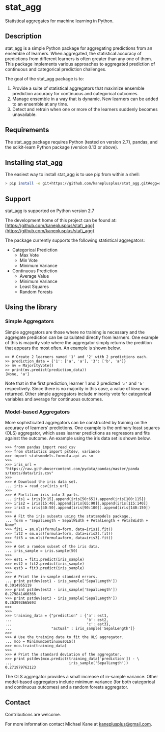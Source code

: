 stat\_agg
===

Statistical aggregates for machine learning in Python.

Description
---

stat\_agg is a simple Python package for aggregating predictions from an ensemble
of learners. When aggregated, the statistical accuracy of predictions
from different learners is often greater than any one of them. This package implements
various approaches to aggregated prediction of continuous and categorical 
prediction challenges.


The goal of the stat\_agg package is to:

1. Provide a suite of statistical aggregators that maximize ensemble
prediction accuracy for continuous and categorical outcomes.
2. Manage ensemble in a way that is dynamic. New learners
can be added to an ensemble at any time.
3. Detect and retrain when one or more of the learners suddenly becomes
unavailable.

Requirements
---

The stat\_agg package requires Python (tested on version 2.7), pandas, 
and the scikit-learn Python package (version 0.13 or above).

Installing stat\_agg
---

The easiest way to install stat\_agg is to use pip from within a shell:

```bash
> pip install -e git+https://github.com/kaneplusplus/stat_agg.git#egg=stat_agg
```

Support
---

stat_agg is supported on Python version 2.7

The development home of this project can be found at: [https://github.com/kaneplusplus/stat\_agg](https://github.com/kaneplusplus/stat\_agg)

The package currently supports the following statistical aggregators:
- Categorical Prediction 
    - Max Vote
    - Min Vote
    - Minimum Variance
- Continuous Prediction
    - Average Value
    - Minimum Variance
    - Least Squares
    - Random Forests

Using the library
---

### Simple Aggregators

Simple aggregators are those where no training is necessary and the aggregate
prediction can be calculated directly from learners. One example of this is
majority vote where the aggregator simply returns the predition that appears the
most often. An example is shown below.

```{Python}
>> # Create 2 learners named '1' and '2' with 2 predictions each.
>> prediction_data = {'1': ['a', 'a'], '3': ['b', 'a']}
>> mv = MajorityVote()
>> print(mv.predict(prediction_data))
[None, 'a']
```
Note that in the first prediction, learner 1 and 2 predicted ```'a'``` and 
```'b'``` respectively. Since there is no majority in this case, a value of
```None``` was returned. Other simple aggregators include minority vote for
categorical variables and average for continuous outcomes.

### Model-based Aggregators

More sophisticated aggregators can be constructed by training on the
accuracy of learners' predictions. One example is the ordinary least squares (OLS)
aggregator, which uses learner predictions as regressors and fits against the
outcome. An example using the iris data set is shown below.

```{Python}
>>> fromm pandas import read_csv
>>> from statistics import pstdev, variance
>>> import statsmodels.formula.api as sm
>>> 
>>> iris_url = "https://raw.githubusercontent.com/pydata/pandas/master/panda s/tests/data/iris.csv" 
>>> 
>>> # Download the iris data set.
... iris = read_csv(iris_url)
>>> 
>>> # Partition iris into 3 parts.
... iris1 = iris[0:15].append(iris[50:65]).append(iris[100:115])
>>> iris2 = iris[15:40].append(iris[65:90]).append(iris[115:140])
>>> iris3 = iris[40:50].append(iris[90:100]).append(iris[140:150])
>>> 
>>> # Fit the iris subsets using the statsmodels package..
... form = "SepalLength ~ SepalWidth + PetalLength + PetalWidth + Name"
>>> fit1 = sm.ols(formula=form, data=iris1).fit()
>>> fit2 = sm.ols(formula=form, data=iris2).fit()
>>> fit3 = sm.ols(formula=form, data=iris3).fit()
>>> 
>>> # Get a random subset of the iris data.
... iris_sample = iris.sample(50)
>>> 
>>> est1 = fit1.predict(iris_sample)
>>> est2 = fit2.predict(iris_sample)
>>> est3 = fit3.predict(iris_sample)
>>> 
>>> # Print the in-sample standard errors.
... print pstdev(est1 - iris_sample['SepalLength'])
0.3014955119
>>> print pstdev(est2 - iris_sample['SepalLength'])
0.279841460366
>>> print pstdev(est3 - iris_sample['SepalLength'])
0.363993665693
>>> 
>>> 
>>> training_data = {"prediction" : {'a': est1,
...                                  'b': est2,
...                                  'c': est3},
...                  "actual" : iris_sample['SepalLength']}
>>> 
>>> # Use the training data to fit the OLS aggregator.
... mco = MinimumContinuousOLS()
>>> mco.train(training_data)
>>> 
>>> # Print the standard deviation of the aggregator.
>>> print pstdev(mco.predict(training_data['prediction']) - \
...                          iris_sample['SepalLength'])
0.271979762123
```
The OLS aggregator provides a small increase of in-sample variance. Other model-based
aggregators include minimum variance (for both categorical and continuous outcomes)
and a random forests aggregator.

Contact
---

Contributions are welcome.

For more information contact Michael Kane at [kaneplusplus@gmail.com](kaneplusplus@gmail.com).

